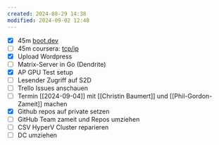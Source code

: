 ```yaml
---
created: 2024-08-29 14:38
modified: 2024-09-02 12:48
---
```

- [x] 45m [boot.dev](https://www.boot.dev/lessons/c7dd962f-9a2d-4228-80b1-840cc3aca886)
- [ ] 45m coursera: [tcp/ip](https://www.coursera.org/learn/tcpip/lecture/vGioy/1-2-automatic-internet-setup-using-dhcp)
- [x] Upload Wordpress
- [ ] Matrix-Server in Go (Dendrite)
- [x] AP GPU Test setup
- [ ] Lesender Zugriff auf S2D
- [ ] Trello Issues anschauen
- [ ] Termin [[2024-09-04]] mit [[Christin Baumert]] und [[Phil-Gordon-Zameit]] machen
- [x] Github repos auf private setzen
- [ ] GitHub Team zameit und Repos umziehen
- [ ] CSV HyperV Cluster reparieren
- [ ] DC umziehen